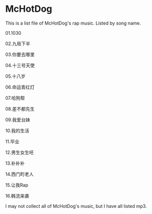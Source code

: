 # McHotDog
This is a list file of McHotDog's rap music. Listed by song name.

01.1030

02.九局下半

03.你要去哪里

04.十三号天使

05.十八岁

06.命运青红灯

07.哈狗帮

08.差不都先生

09.我爱台妹

10.我的生活

11.毕业

12.男生女生呸

13.补补补

14.西门町老人

15.让我Rap

16.韩流来袭

I may not collect all of McHotDog's music, but I have all listed mp3.
